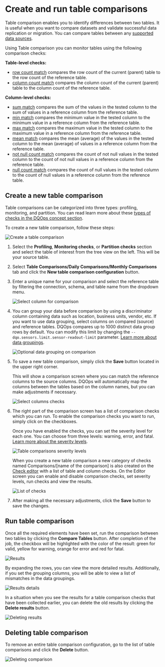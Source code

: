 # Create and run table comparisons 

Table comparison enables you to identify differences between two tables. It is useful when you want to compare datasets
and validate successful data replication or migration. You can compare tables between any [supported data sources](../../working-with-dqo/adding-data-source-connection/index.md).

Using Table comparison you can monitor tables using the following comparison checks:

**Table-level checks:**

- [row count match](../../checks/table/comparisons/row-count-match.md) compares the row count of the current (parent) table to the row count of the reference table.
- [column count match](../../checks/table/comparisons/column-count-match.md) compares the column count of the current (parent) table to the column count of the reference table.

**Column-level checks:**

- [sum match](../../checks/column/comparisons/sum-match.md) compares the sum of the values in the tested column to the sum of values in a reference column from the reference table.
- [min match](../../checks/column/comparisons/min-match.md) compares the minimum value in the tested column to the minimum value in a reference column from the reference table.
- [max match](../../checks/column/comparisons/max-match.md) compares the maximum value in the tested column to the maximum value in a reference column from the reference table.
- [mean match](../../checks/column/comparisons/mean-match.md) compares the mean (average) of the values in the tested column to the mean (average) of values in a reference column from the reference table.
- [not null count match](../../checks/column/comparisons/not-null-count-match.md) compares the count of not null values in the tested column to the count of not null values in a reference column from the reference table.
- [null count match](../../checks/column/comparisons/null-count-match.md) compares the count of null values in the tested column to the count of null values in a reference column from the reference table. 

## Create a new table comparison

Table comparisons can be categorized into three types: profiling, monitoring, and partition. You can read learn more about
these [types of checks in the DQOps concept section](../../dqo-concepts/checks/index.md).

To create a new table comparison, follow these steps:

![Create a table comparison](https://dqops.com/docs/images/working-with-dqo/comparisons/create-table-comparison2.png)

1. Select the **Profiling**, **Monitoring checks**, or **Partition checks** section and select the table of interest from the tree view on the left. This will be your source table.

2. Select **Table Comparisons/Daily Comparisons/Monthly Comparisons** tab and click the **New table comparison configuration** button.

3. Enter a unique name for your comparison and select the reference table by filtering the connection, schema, and table name from the dropdown menu.

    ![Select column for comparison](https://dqops.com/docs/images/working-with-dqo/comparisons/select-column-for-comparison.png)

4. You can group your data before comparison by using a discriminator column containing data such as location, business units, vendor, etc.
    If you want to use data grouping, select columns on compared (source) and reference tables. DQOps compares up to 1000 distinct data group rows by default.
    You can modify this limit by changing the `--dqo.sensors.limit.sensor-readout-limit` parameter.
    [Learn more about data groupings](../../dqo-concepts/data-grouping/data-grouping.md).
   
    ![Optional data grouping on comparison](https://dqops.com/docs/images/working-with-dqo/comparisons/optional-data-grouping-on-comparison.png)

5. To save a new table comparison, simply click the **Save** button located in the upper right corner.

    This will show a comparison screen where you can match the reference columns to the source columns. DQOps will automatically map the 
    columns between the tables based on the column names, but you can make adjustments if necessary.

    ![Select columns checks](https://dqops.com/docs/images/working-with-dqo/comparisons/selecting-columns-checks2.png)

6. The right part of the comparison screen has a list of comparison checks which you can run. To enable the comparison 
    checks you want to run, simply click on the checkboxes.

    Once you have enabled the checks, you can set the severity level for each one. You can choose from three levels: warning, error, and fatal.
    [Learn more about the severity levels](../../../dqo-concepts/checks/#severity-levels).

    ![Table comparisons severity levels](https://dqops.com/docs/images/working-with-dqo/comparisons/table-comparisions-severity-levels2.png)
    
    When you create a new table comparison a new category of checks named Comparisons/[name of the comparison] is also 
    created on the [Check editor](../../../dqo-concepts/user-interface-overview/user-interface-overview/#check-editor) with a list of table and column checks.
    On the Editor screen you can enable and disable comparison checks, set severity levels, run checks and view the results.

    ![List of checks](https://dqops.com/docs/images/working-with-dqo/comparisons/comparison-check-editor.png)

8. After making all the necessary  adjustments, click the **Save** button to save the changes.  

## Run table comparison

Once all the required elements have been set, run the comparison between two tables by clicking the **Compare Tables** button. 
After completion of the job, the checkbox will be highlighted with the color of the result: green for valid, yellow for 
warning, orange for error and red for fatal. 

![Results](https://dqops.com/docs/images/working-with-dqo/comparisons/results2.png)

By expanding the rows, you can view the more detailed results. Additionally, if you set the grouping columns, you will 
be able to view a list of mismatches in the data groupings.

![Results details](https://dqops.com/docs/images/working-with-dqo/comparisons/results-detils.png)

In a situation when you see the results for a table comparison checks that have been collected earlier, you can delete 
the old results by clicking the **Delete results** button. 

![Deleting results](https://dqops.com/docs/images/working-with-dqo/comparisons/delete-results2.png)

## Deleting table comparison

To remove an entire table comparison configuration, go to the list of table comparisons and click the **Delete** button. 

![Deleting comparison](https://dqops.com/docs/images/working-with-dqo/comparisons/deleting-comparison2.png)